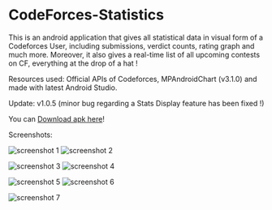 # CodeForces-Statistics
This is an android application that gives all statistical data in visual form of a Codeforces User, including submissions, verdict counts, rating graph and much more. Moreover, it also gives a real-time list of all upcoming contests on CF, everything at the drop of a hat !

Resources used: Official APIs of Codeforces, MPAndroidChart (v3.1.0) and made with latest Android Studio.



Update: v1.0.5 (minor bug regarding a Stats Display feature has been fixed !)

You can <a href="https://github.com/soumitri2001/CodeForces-Statistics-android-app/tree/master/app_src/app-release_apk">Download apk here</a>!

Screenshots:

   ![screenshot 1](../master/app_src/screenshots/cf6.png)            ![screenshot 2](../master/app_src/screenshots/cf7.png)    

   ![screenshot 3](../master/app_src/screenshots/cf5.png)         ![screenshot 4](../master/app_src/screenshots/cf3.png)     

   ![screenshot 5](../master/app_src/screenshots/cf1.png)         ![screenshot 6](../master/app_src/screenshots/cflist.png)

   ![screenshot 7](../master/app_src/screenshots/cf4.png)

